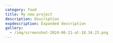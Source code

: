 ```yaml
---
category: food
title: My new project
description: Description
expdescription: Expanded description
gallery:
  - /img/screenshot-2024-06-21-at-18.34.23.png
---
```


